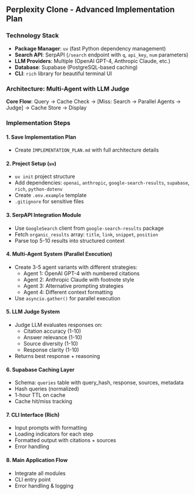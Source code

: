 ## Perplexity Clone - Advanced Implementation Plan

### Technology Stack
- **Package Manager**: `uv` (fast Python dependency management)
- **Search API**: SerpAPI (`/search` endpoint with `q`, `api_key`, `num` parameters)
- **LLM Providers**: Multiple (OpenAI GPT-4, Anthropic Claude, etc.)
- **Database**: Supabase (PostgreSQL-based caching)
- **CLI**: `rich` library for beautiful terminal UI

### Architecture: Multi-Agent with LLM Judge

**Core Flow**: Query → Cache Check → [Miss: Search → Parallel Agents → Judge] → Cache Store → Display

### Implementation Steps

#### 1. Save Implementation Plan
- Create `IMPLEMENTATION_PLAN.md` with full architecture details

#### 2. Project Setup (`uv`)
- `uv init` project structure
- Add dependencies: `openai`, `anthropic`, `google-search-results`, `supabase`, `rich`, `python-dotenv`
- Create `.env.example` template
- `.gitignore` for sensitive files

#### 3. SerpAPI Integration Module
- Use `GoogleSearch` client from `google-search-results` package
- Fetch `organic_results` array: `title`, `link`, `snippet`, `position`
- Parse top 5-10 results into structured context

#### 4. Multi-Agent System (Parallel Execution)
- Create 3-5 agent variants with different strategies:
  - Agent 1: OpenAI GPT-4 with numbered citations
  - Agent 2: Anthropic Claude with footnote style
  - Agent 3: Alternative prompting strategies
  - Agent 4: Different context formatting
- Use `asyncio.gather()` for parallel execution

#### 5. LLM Judge System
- Judge LLM evaluates responses on:
  - Citation accuracy (1-10)
  - Answer relevance (1-10)
  - Source diversity (1-10)
  - Response clarity (1-10)
- Returns best response + reasoning

#### 6. Supabase Caching Layer
- Schema: `queries` table with query_hash, response, sources, metadata
- Hash queries (normalized)
- 1-hour TTL on cache
- Cache hit/miss tracking

#### 7. CLI Interface (Rich)
- Input prompts with formatting
- Loading indicators for each step
- Formatted output with citations + sources
- Error handling

#### 8. Main Application Flow
- Integrate all modules
- CLI entry point
- Error handling & logging